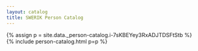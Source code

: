 ```yaml
---
layout: catalog
title: SWERIK Person Catalog
---
```

{% assign p = site.data._person-catalog.i-7sKBEYey3RxADJTDSFtStb %}
{% include person-catalog.html p=p %}

